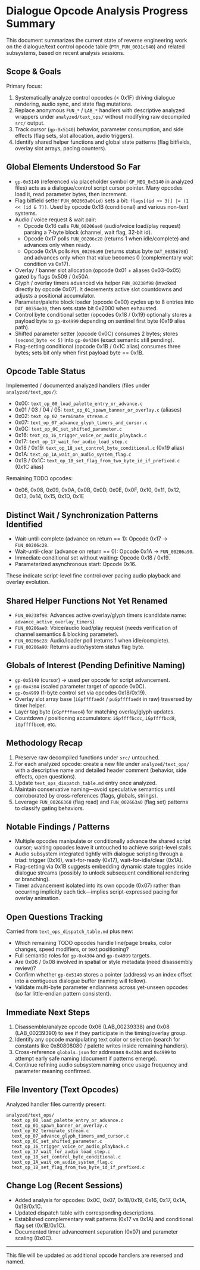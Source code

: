 # Dialogue Opcode Analysis Progress Summary

This document summarizes the current state of reverse engineering work on the dialogue/text control opcode table (`PTR_FUN_0031c640`) and related subsystems, based on recent analysis sessions.

## Scope & Goals

Primary focus:
1. Systematically analyze control opcodes (< 0x1F) driving dialogue rendering, audio sync, and state flag mutations.
2. Replace anonymous `FUN_*` / `LAB_*` handlers with descriptive analyzed wrappers under `analyzed/text_ops/` without modifying raw decompiled `src/` output.
3. Track cursor (`gp-0x5140`) behavior, parameter consumption, and side effects (flag sets, slot allocation, audio triggers).
4. Identify shared helper functions and global state patterns (flag bitfields, overlay slot arrays, pacing counters).

## Global Elements Understood So Far

- `gp-0x5140` (referenced via placeholder symbol `GP_NEG_0x5140` in analyzed files) acts as a dialogue/control script cursor pointer. Many opcodes load it, read parameter bytes, then increment.
- Flag bitfield setter `FUN_002663a0(id)` sets a bit: `flags[(id >> 3)] |= (1 << (id & 7))`. Used by opcode 0x1B (conditional) and various non-text systems.
- Audio / voice request & wait pair:
  - Opcode 0x16 calls `FUN_00206ae0` (audio/voice load/play request) parsing a 7‑byte block (channel, wait flag, 32‑bit id).
  - Opcode 0x17 polls `FUN_00206c28` (returns 1 when idle/complete) and advances only when ready.
  - Opcode 0x1A polls `FUN_00206a90` (returns status byte `DAT_00356788`) and advances only when that value becomes 0 (complementary wait condition vs 0x17).
- Overlay / banner slot allocation (opcode 0x01 + aliases 0x03–0x05) gated by flags 0x509 / 0x50A.
- Glyph / overlay timers advanced via helper `FUN_00238f98` (invoked directly by opcode 0x07). It decrements active slot countdowns and adjusts a positional accumulator.
- Parameter/palette block loader (opcode 0x00) cycles up to 8 entries into `DAT_00354e30`, then sets state bit 0x2000 when exhausted.
- Control byte conditional setter (opcodes 0x18 / 0x19) optionally stores a payload byte to `gp-0x4999` depending on sentinel first byte (0x19 alias path).
- Shifted parameter setter (opcode 0x0C) consumes 2 bytes; stores `(second_byte << 5)` into `gp-0x4304` (exact semantic still pending).
- Flag-setting conditional (opcode 0x1B / 0x1C alias) consumes three bytes; sets bit only when first payload byte == 0x1B.

## Opcode Table Status

Implemented / documented analyzed handlers (files under `analyzed/text_ops/`):
- 0x00: `text_op_00_load_palette_entry_or_advance.c`
- 0x01 / 03 / 04 / 05: `text_op_01_spawn_banner_or_overlay.c` (aliases)
- 0x02: `text_op_02_terminate_stream.c`
- 0x07: `text_op_07_advance_glyph_timers_and_cursor.c`
- 0x0C: `text_op_0C_set_shifted_parameter.c`
- 0x16: `text_op_16_trigger_voice_or_audio_playback.c`
- 0x17: `text_op_17_wait_for_audio_load_step.c`
- 0x18 / 0x19: `text_op_18_set_control_byte_conditional.c` (0x19 alias)
- 0x1A: `text_op_1A_wait_on_audio_system_flag.c`
- 0x1B / 0x1C: `text_op_1B_set_flag_from_two_byte_id_if_prefixed.c` (0x1C alias)

Remaining TODO opcodes:
- 0x06, 0x08, 0x09, 0x0A, 0x0B, 0x0D, 0x0E, 0x0F, 0x10, 0x11, 0x12, 0x13, 0x14, 0x15, 0x1D, 0x1E

## Distinct Wait / Synchronization Patterns Identified

- Wait-until-complete (advance on return == 1): Opcode 0x17 → `FUN_00206c28`.
- Wait-until-clear (advance on return == 0): Opcode 0x1A → `FUN_00206a90`.
- Immediate conditional set without waiting: Opcode 0x18 / 0x19.
- Parameterized asynchronous start: Opcode 0x16.

These indicate script-level fine control over pacing audio playback and overlay evolution.

## Shared Helper Functions Not Yet Renamed

- `FUN_00238f98`: Advances active overlay/glyph timers (candidate name: `advance_active_overlay_timers`).
- `FUN_00206ae0`: Voice/audio load/play request (needs verification of channel semantics & blocking parameter).
- `FUN_00206c28`: Audio/loader poll (returns 1 when idle/complete).
- `FUN_00206a90`: Returns audio/system status flag byte.

## Globals of Interest (Pending Definitive Naming)

- `gp-0x5140` (cursor) → used per opcode for script advancement.
- `gp-0x4304` (scaled parameter target of opcode 0x0C).
- `gp-0x4999` (1-byte control set via opcodes 0x18/0x19).
- Overlay slot array base (`iGpffffaed4` / `puGpffffaed4` in raw) traversed by timer helper.
- Layer tag byte (`cGpffffaec4`) for matching overlay/glyph updates.
- Countdown / positioning accumulators: `iGpffffbcdc`, `iGpffffbcd8`, `iGpffffbce0`, etc.

## Methodology Recap

1. Preserve raw decompiled functions under `src/` untouched.
2. For each analyzed opcode: create a new file under `analyzed/text_ops/` with a descriptive name and detailed header comment (behavior, side effects, open questions).
3. Update `text_ops_dispatch_table.md` entry once analyzed.
4. Maintain conservative naming—avoid speculative semantics until corroborated by cross-references (flags, globals, strings).
5. Leverage `FUN_00266368` (flag read) and `FUN_002663a0` (flag set) patterns to classify gating behaviors.

## Notable Findings / Patterns

- Multiple opcodes manipulate or conditionally advance the shared script cursor; waiting opcodes leave it untouched to achieve script-level stalls.
- Audio subsystem integrated tightly with dialogue scripting through a triad: trigger (0x16), wait-for-ready (0x17), wait-for-idle/clear (0x1A).
- Flag-setting via 0x1B suggests embedding dynamic state toggles inside dialogue streams (possibly to unlock subsequent conditional rendering or branching).
- Timer advancement isolated into its own opcode (0x07) rather than occurring implicitly each tick—implies script-expressed pacing for overlay animation.

## Open Questions Tracking

Carried from `text_ops_dispatch_table.md` plus new:
- Which remaining TODO opcodes handle line/page breaks, color changes, speed modifiers, or text positioning?
- Full semantic roles for `gp-0x4304` and `gp-0x4999` targets.
- Are 0x06 / 0x08 involved in spatial or style metadata (need disassembly review)?
- Confirm whether `gp-0x5140` stores a pointer (address) vs an index offset into a contiguous dialogue buffer (naming will follow).
- Validate multi-byte parameter endianness across yet-unseen opcodes (so far little-endian pattern consistent).

## Immediate Next Steps

1. Disassemble/analyze opcode 0x06 (LAB_00239338) and 0x08 (LAB_00239390) to see if they participate in the timing/overlay group.
2. Identify any opcode manipulating text color or selection (search for constants like 0x80808080 / palette writes inside remaining handlers).
3. Cross-reference `globals.json` for addresses `0x4304` and `0x4999` to attempt early safe naming (document if patterns emerge).
4. Continue refining audio subsystem naming once usage frequency and parameter meaning confirmed.

## File Inventory (Text Opcodes)

Analyzed handler files currently present:
```
analyzed/text_ops/
  text_op_00_load_palette_entry_or_advance.c
  text_op_01_spawn_banner_or_overlay.c
  text_op_02_terminate_stream.c
  text_op_07_advance_glyph_timers_and_cursor.c
  text_op_0C_set_shifted_parameter.c
  text_op_16_trigger_voice_or_audio_playback.c
  text_op_17_wait_for_audio_load_step.c
  text_op_18_set_control_byte_conditional.c
  text_op_1A_wait_on_audio_system_flag.c
  text_op_1B_set_flag_from_two_byte_id_if_prefixed.c
```

## Change Log (Recent Sessions)

- Added analysis for opcodes: 0x0C, 0x07, 0x18/0x19, 0x16, 0x17, 0x1A, 0x1B/0x1C.
- Updated dispatch table with corresponding descriptions.
- Established complementary wait patterns (0x17 vs 0x1A) and conditional flag set (0x1B/0x1C).
- Documented timer advancement separation (0x07) and parameter scaling (0x0C).

---
This file will be updated as additional opcode handlers are reversed and named.
